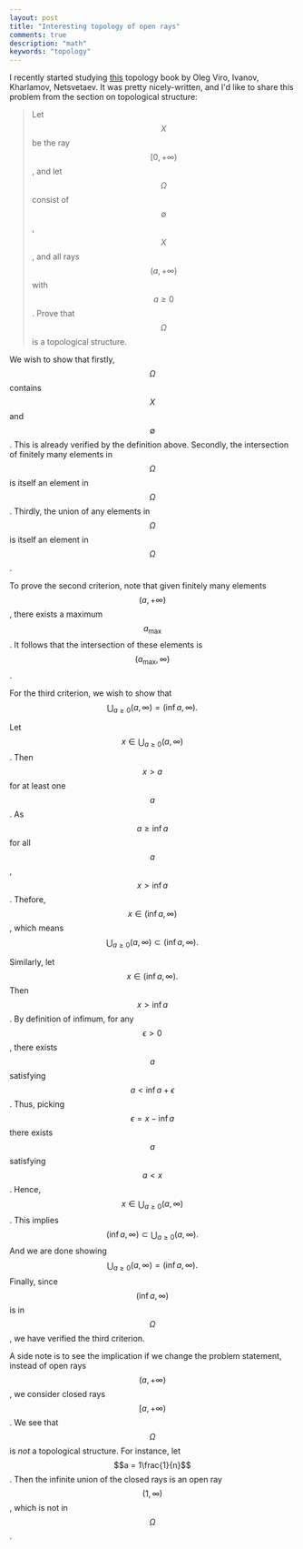 ```yaml
---
layout: post
title: "Interesting topology of open rays"
comments: true
description: "math"
keywords: "topology"
---
```


I recently started studying [this](https://www.math.stonybrook.edu/~oleg/easymath/topoman/index.html) topology book by Oleg Viro, Ivanov, Kharlamov, Netsvetaev. It was pretty nicely-written, and I'd like to share this problem from the section on topological structure:


> Let $$X$$ be the ray $$[0,+\infty)$$, and let $$\Omega$$ consist of $$\emptyset$$, $$X$$, and all rays $$(a,+\infty)$$ with $$a \geq 0$$. Prove that $$\Omega$$ is a topological structure.

We wish to show that firstly, $$\Omega$$ contains $$X$$ and $$\emptyset$$. This is already verified by the definition above. Secondly, the intersection of finitely many elements in $$\Omega$$ is itself an element in $$\Omega$$. Thirdly, the union of any elements in $$\Omega$$ is itself an element in $$\Omega$$. 

To prove the second criterion, note that given finitely many elements $$(a,+\infty)$$, there exists a maximum $$a_{\max}$$. It follows that the intersection of these elements is $$(a_{\max}, \infty)$$.

For the third criterion, we wish to show that $$\bigcup_{a \geq 0} (a, \infty) = (\inf a, \infty).$$ 

Let $$x \in \bigcup_{a \geq 0} (a, \infty)$$. Then $$x>a$$ for at least one $$a$$. As $$a \geq \inf a$$ for all $$a$$, $$x>\inf a$$. Thefore, $$x \in (\inf a, \infty)$$, which means $$\bigcup_{a \geq 0} (a, \infty) \subset (\inf a, \infty).$$

Similarly, let $$x \in (\inf a, \infty).$$ Then $$x > \inf a$$. By definition of infimum, for any $$\epsilon>0$$, there exists $$a$$ satisfying $$a < \inf a + \epsilon$$. Thus, picking $$\epsilon = x - \inf a$$ there exists $$a$$ satisfying $$a < x$$. Hence, $$x \in \bigcup_{a \geq 0} (a, \infty)$$. This implies $$(\inf a, \infty) \subset \bigcup_{a \geq 0} (a, \infty).$$ And we are done showing $$\bigcup_{a \geq 0} (a, \infty) = (\inf a, \infty).$$ Finally, since $$(\inf a, \infty)$$ is in $$\Omega$$, we have verified the third criterion.

A side note is to see the implication if we change the problem statement, instead of open rays $$(a,+\infty)$$, we consider closed rays $$[a,+\infty)$$. We see that $$\Omega$$ is _not_ a topological structure. For instance, let $$a = 1\frac{1}{n}$$. Then the infinite union of the closed rays is an open ray $$(1, \infty)$$, which is not in $$\Omega$$.

